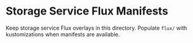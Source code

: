 # Storage Service Flux Manifests

Keep storage service Flux overlays in this directory. Populate `flux/` with kustomizations when manifests are available.
